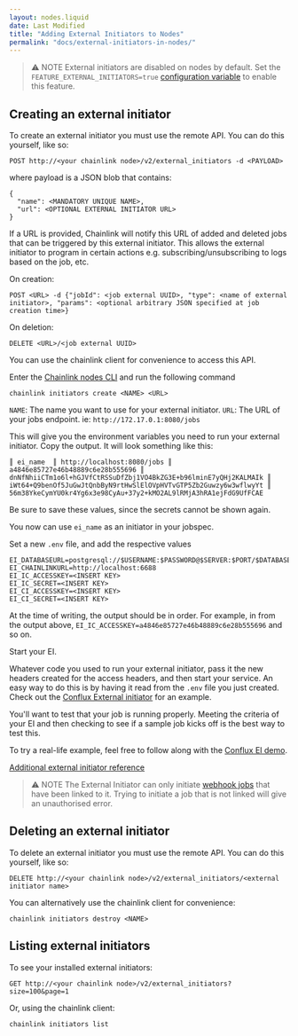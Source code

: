 ```yaml
---
layout: nodes.liquid
date: Last Modified
title: "Adding External Initiators to Nodes"
permalink: "docs/external-initiators-in-nodes/"
---
```


> ⚠️ NOTE
> External initiators are disabled on nodes by default. Set the `FEATURE_EXTERNAL_INITIATORS=true` [configuration variable](/docs/configuration-variables/#feature_external_initiators) to enable this feature.

## Creating an external initiator

To create an external initiator you must use the remote API. You can do this yourself, like so:

```
POST http://<your chainlink node>/v2/external_initiators -d <PAYLOAD>
```

where payload is a JSON blob that contains:

```
{
  "name": <MANDATORY UNIQUE NAME>,
  "url": <OPTIONAL EXTERNAL INITIATOR URL>
}
```

If a URL is provided, Chainlink will notify this URL of added and deleted jobs that can be triggered by this external initiator. This allows the external initiator to program in certain actions e.g. subscribing/unsubscribing to logs based on the job, etc.

On creation:

```
POST <URL> -d {"jobId": <job external UUID>, "type": <name of external initiator>, "params": <optional arbitrary JSON specified at job creation time>}
```

On deletion:

```
DELETE <URL>/<job external UUID>
```

You can use the chainlink client for convenience to access this API.

Enter the [Chainlink nodes CLI](/docs/miscellaneous/#execute-commands-running-docker) and run the following command
```
chainlink initiators create <NAME> <URL>
```

`NAME`: The name you want to use for your external initiator.
`URL`: The URL of your jobs endpoint. ie: `http://172.17.0.1:8080/jobs`

This will give you the environment variables you need to run your external initiator. Copy the output. It will look something like this:

```
║ ei_name  ║ http://localhost:8080/jobs ║ a4846e85727e46b48889c6e28b555696 ║ dnNfNhiiCTm1o6l+hGJVfCtRSSuDfZbj1VO4BkZG3E+b96lminE7yQHj2KALMAIk ║ iWt64+Q9benOf5JuGwJtQnbByN9rtHwSlElOVpHVTvGTP5Zb2Guwzy6w3wflwyYt ║ 56m38YkeCymYU0kr4Yg6x3e98CyAu+37y2+kMO2AL9lRMjA3hRA1ejFdG9UfFCAE
```

Be sure to save these values, since the secrets cannot be shown again.

You now can use `ei_name` as an initiator in your jobspec.

Set a new `.env` file, and add the respective values

```
EI_DATABASEURL=postgresql://$USERNAME:$PASSWORD@$SERVER:$PORT/$DATABASE
EI_CHAINLINKURL=http://localhost:6688
EI_IC_ACCESSKEY=<INSERT KEY>
EI_IC_SECRET=<INSERT KEY>
EI_CI_ACCESSKEY=<INSERT KEY>
EI_CI_SECRET=<INSERT KEY>
```
At the time of writing, the output should be in order. For example, in from the output above, `EI_IC_ACCESSKEY=a4846e85727e46b48889c6e28b555696` and so on.

Start your EI.

Whatever code you used to run your external initiator, pass it the new headers created for the access headers, and then start your service. An easy way to do this is by having it read from the `.env` file you just created. Check out the <a href="https://github.com/Conflux-Network-Global/demo-cfx-chainlink" target="_blank">Conflux External initiator</a> for an example.

You'll want to test that your job is running properly. Meeting the criteria of your EI and then checking to see if a sample job kicks off is the best way to test this.

To try a real-life example, feel free to follow along with the <a href="https://www.youtube.com/watch?v=J8oJEp4qz5w">Conflux EI demo</a>.

<a href="https://github.com/smartcontractkit/chainlink/wiki/External-Initiators">Additional external initiator reference</a>

> ⚠️ NOTE
> The External Initiator can only initiate [webhook jobs](/docs/jobs/types/webhook) that have been linked to it. Trying to initiate a job that is not linked will give an unauthorised error.

## Deleting an external initiator

To delete an external initiator you must use the remote API. You can do this yourself, like so:

```
DELETE http://<your chainlink node>/v2/external_initiators/<external initiator name>
```

You can alternatively use the chainlink client for convenience:
```
chainlink initiators destroy <NAME>
```

## Listing external initiators

To see your installed external initiators:

```
GET http://<your chainlink node>/v2/external_initiators?size=100&page=1
```

Or, using the chainlink client:
```
chainlink initiators list
```
